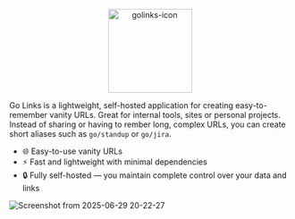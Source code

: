 <p align="center">
  <img src="https://github.com/user-attachments/assets/beffcad9-83c8-43a0-859c-af0eadb22150" alt="golinks-icon" width="150" />
</p>

Go Links is a lightweight, self-hosted application for creating easy-to-remember vanity URLs. Great for internal tools, sites or personal projects.
Instead of sharing or having to rember long, complex URLs, you can create short aliases such as `go/standup` or `go/jira`.

- 🌐 Easy-to-use vanity URLs
- ⚡ Fast and lightweight with minimal dependencies
- 🔒 Fully self-hosted — you maintain complete control over your data and links

![Screenshot from 2025-06-29 20-22-27](https://github.com/user-attachments/assets/e76a215a-c252-4194-a9ea-3d49d5929145)
